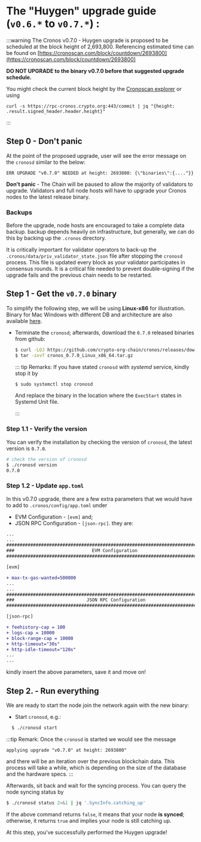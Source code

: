 # The "Huygen" upgrade guide (`v0.6.*` to `v0.7.*`) :

:::warning
The Cronos v0.7.0 - Huygen upgrade is proposed to be scheduled at the block height of 2,693,800. Referencing estimated time can be found on [https://cronoscan.com/block/countdown/2693800](https://cronoscan.com/block/countdown/2693800)



**DO NOT UPGRADE to the binary v0.7.0 before that suggested upgrade schedule.**


You might check the current block height by the [Cronoscan explorer](https://cronoscan.com/) or using 
```
curl -s https://rpc-cronos.crypto.org:443/commit | jq "{height: .result.signed_header.header.height}"
```
:::

## Step 0 - Don't panic

At the point of the proposed upgrade, user will see the error message on the `cronosd` similar to the below:

```
ERR UPGRADE "v0.7.0" NEEDED at height: 2693800: {\"binaries\":{...."}}
```

**Don't panic** - The Chain will be paused to allow the majority of validators to upgrade. Validators and full node hosts will have to upgrade your Cronos nodes to the latest release binary.

### Backups

Before the upgrade, node hosts are encouraged to take a complete data backup. backup depends heavily on infrastructure, but generally, we can do this by backing up the `.cronos` directory.

It is critically important for validator operators to back-up the `.cronos/data/priv_validator_state.json` file after stopping the `cronosd` process. This file is updated every block as your validator participates in consensus rounds. It is a critical file needed to prevent double-signing if the upgrade fails and the previous chain needs to be restarted.

## Step 1 - Get the `v0.7.0` binary

To simplify the following step, we will be using **Linux-x86** for illustration. Binary for Mac Windows with different DB and architecture are also available [here](https://github.com/crypto-org-chain/cronos/releases/tag/v0.7.0).

- Terminate the `cronosd`; afterwards, download the `0.7.0` released binaries from github:

  ```bash
  $ curl -LOJ https://github.com/crypto-org-chain/cronos/releases/download/v0.7.0/cronos_0.7.0_Linux_x86_64.tar.gz
  $ tar -zxvf cronos_0.7.0_Linux_x86_64.tar.gz
  ```

  ::: tip Remarks:
  If you have stated `cronosd` with _systemd_ service, kindly stop it by

  ```bash
  $ sudo systemctl stop cronosd
  ```

  And replace the binary in the location where the `ExecStart` states in Systemd Unit file.

  :::

### Step 1.1 - Verify the version

You can verify the installation by checking the version of `cronosd`, the latest version is `0.7.0`.

```bash
# check the version of cronosd
$ ./cronosd version
0.7.0
```

### Step 1.2 - Update `app.toml`

In this v0.7.0 upgrade, there are a few extra parameters that we would have to add to `.cronos/config/app.toml` under

- EVM Configuration - `[evm]` and;
- JSON RPC Configuration - `[json-rpc]`.
they are:

``` diff
...
...
###############################################################################
###                             EVM Configuration                           ###
###############################################################################

[evm]

+ max-tx-gas-wanted=500000
...
...
###############################################################################
###                           JSON RPC Configuration                        ###
###############################################################################

[json-rpc]

+ feehistory-cap = 100
+ logs-cap = 10000
+ block-range-cap = 10000
+ http-timeout="30s"
+ http-idle-timeout="120s"
...
...

```

kindly insert the above parameters, save it and move on!

## Step 2. - Run everything

We are ready to start the node join the network again with the new binary:

- Start `cronosd`, e.g.:

```bash
  $ ./cronosd start
```

:::tip Remark:
Once the `cronosd` is started we would see the message

```
applying upgrade "v0.7.0" at height: 2693800"
```

and there will be an iteration over the previous blockchain data. This process will take a while, which is depending on the size of the database and the hardware specs.
:::

Afterwards, sit back and wait for the syncing process. You can query the node syncing status by

```bash
$ ./cronosd status 2>&1 | jq '.SyncInfo.catching_up'
```

If the above command returns `false`, it means that your node **is synced**; otherwise, it returns `true` and implies your node is still catching up.

At this step, you've successfully performed the Huygen upgrade!
